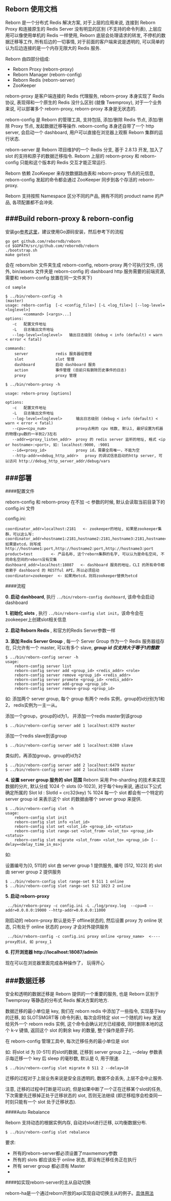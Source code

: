 ## Reborn 使用文档

Reborn 是一个分布式 Redis 解决方案, 对于上层的应用来说, 连接到 Reborn Proxy 和连接原生的 Redis Server 没有明显的区别 (不支持的命令列表), 上层应用可以像使用单机的 Redis 一样使用, Reborn 底层会处理请求的转发, 不停机的数据迁移等工作, 所有后边的一切事情, 对于前面的客户端来说是透明的, 可以简单的认为后边连接的是一个内存无限大的 Redis 服务.

Reborn 由四部分组成:

* Reborn Proxy   (reborn-proxy)
* Reborn Manager (reborn-config)
* Reborn Redis   (reborn-server)
* ZooKeeper

reborn-proxy 是客户端连接的 Redis 代理服务, reborn-proxy 本身实现了 Redis 协议, 表现得和一个原生的 Redis 没什么区别 (就像 Twemproxy), 对于一个业务来说, 可以部署多个 reborn-proxy, reborn-proxy 本身是无状态的.

reborn-config 是 Reborn 的管理工具, 支持包括, 添加/删除 Redis 节点, 添加/删除 Proxy 节点, 发起数据迁移等操作. reborn-config 本身还自带了一个 http server, 会启动一个 dashboard, 用户可以直接在浏览器上观察 Reborn 集群的运行状态.

reborn-server 是 Reborn 项目维护的一个 Redis 分支, 基于 2.8.13 开发, 加入了 slot 的支持和原子的数据迁移指令. Reborn 上层的 reborn-proxy 和 reborn-config 只能和这个版本的 Redis 交互才能正常运行.

Reborn 依赖 ZooKeeper 来存放数据路由表和 reborn-proxy 节点的元信息, reborn-config 发起的命令都会通过 ZooKeeper 同步到各个存活的 reborn-proxy.

Reborn 支持按照 Namespace 区分不同的产品, 拥有不同的 product name 的产品, 各项配置都不会冲突.


###Build reborn-proxy & reborn-config
------------------

安装go[参考这里](https://golang.org/doc/install)，建议使用Go源码安装，然后参考下的流程

```
go get github.com/reborndb/reborn
cd $GOPATH/src/github.com/reborndb/reborn
./bootstrap.sh
make gotest
```

会在 reborn/bin 文件夹生成 reborn-config, reborn-proxy 两个可执行文件, (另外, bin/assets 文件夹是 reborn-config 的 dashboard http 服务需要的前端资源, 需要和 reborn-config 放置在同一文件夹下)

```
cd sample

$ ../bin/reborn-config -h                                                                                                                                                                                                                           (master)
usage: reborn-config  [-c <config_file>] [-L <log_file>] [--log-level=<loglevel>]
		<command> [<args>...]
options:
   -c	配置文件地址
   -L	日志输出文件地址
   --log-level=<loglevel>	输出日志级别 (debug < info (default) < warn < error < fatal)

commands:
	server            redis 服务器组管理
	slot              slot 管理
	dashboard         启动 dashboard 服务
	action            事件管理 (目前只有删除历史事件的日志)
	proxy             proxy 管理
```

```
$ ../bin/reborn-proxy -h

usage: reborn-proxy [options]

options:
   -c	配置文件地址
   -L	日志输出文件地址
   --log-level=<loglevel>      输出日志级别 (debug < info (default) < warn < error < fatal)
   --cpu=<cpu_num>             proxy占用的 cpu 核数, 默认1, 最好设置为机器的物理cpu数的一半到2/3左右
   --addr=<proxy_listen_addr>  proxy 的 redis server 监听的地址, 格式 <ip or hostname>:<port>, 如: localhost:9000, :9001
   --id=<proxy_id>             proxy id，需要全局唯一，不能为空
   --http-addr=<debug_http_addr>   proxy 的调试信息启动的http server, 可以访问 http://debug_http_server_addr/debug/vars
```

###部署
------------------------

####配置文件

reborn-config 和 reborn-proxy 在不加 -c 参数的时候, 默认会读取当前目录下的 config.ini 文件

config.ini:

```
coordinator_addr=localhost:2181   <- zookeeper的地址, 如果是zookeeper集群，可以这么写: coordinator_addr=hostname1:2181,hostname2:2181,hostname3:2181,hostname4:2181,hostname5:2181
如果是etcd，则写成http://hostname1:port,http://hostname2:port,http://hostname3:port
product=test        <- 产品名称, 这个reborn集群的名字, 可以认为是命名空间, 不同命名空间的reborn没有交集
dashboard_addr=localhost:18087   <- dashboard 服务的地址，CLI 的所有命令都依赖于 dashboard 的 RESTful API，所以必须启动
coordinator=zookeeper  <- 如果用etcd，则将zookeeper替换为etcd
```

####流程

**0. 启动 dashboard**, 执行 `../bin/reborn-config dashboard`, 该命令会启动 dashboard

**1. 初始化 slots** , 执行 `../bin/reborn-config slot init`，该命令会在zookeeper上创建slot相关信息

**2. 启动 Reborn Redis** , 和官方的Redis Server参数一样

**3. 添加 Redis Server Group** , 每一个 Server Group 作为一个 Redis 服务器组存在, 只允许有一个 master, 可以有多个 slave, ***group id 仅支持大于等于1的整数***

```
$ ../bin/reborn-config server -h                                                                                                                                                                                                                   usage:
	reborn-config server list
	reborn-config server add <group_id> <redis_addr> <role>
	reborn-config server remove <group_id> <redis_addr>
	reborn-config server promote <group_id> <redis_addr>
	reborn-config server add-group <group_id>
	reborn-config server remove-group <group_id>
```
如: 添加两个 server group, 每个 group 有两个 redis 实例，group的id分别为1和2，
redis实例为一主一从。

添加一个group，group的id为1， 并添加一个redis master到该group
```
$ ../bin/reborn-config server add 1 localhost:6379 master
```
添加一个redis slave到该group
```
$ ../bin/reborn-config server add 1 localhost:6380 slave
```
类似的，再添加group，group的id为2
```
$ ../bin/reborn-config server add 2 localhost:6479 master
$ ../bin/reborn-config server add 2 localhost:6480 slave
```

**4. 设置 server group 服务的 slot 范围**
   Reborn 采用 Pre-sharding 的技术来实现数据的分片, 默认分成 1024 个 slots (0-1023), 对于每个key来说, 通过以下公式确定所属的 Slot Id : SlotId = crc32(key) % 1024 
   每一个 slot 都会有一个特定的 server group id 来表示这个 slot 的数据由哪个 server group 来提供.

```
$ ../bin/reborn-config slot -h                                                                                                                                                                                                                     
usage:
	reborn-config slot init
	reborn-config slot info <slot_id>
	reborn-config slot set <slot_id> <group_id> <status>
	reborn-config slot range-set <slot_from> <slot_to> <group_id> <status>
	reborn-config slot migrate <slot_from> <slot_to> <group_id> [--delay=<delay_time_in_ms>]
```

如: 

设置编号为[0, 511]的 slot 由 server group 1 提供服务, 编号 [512, 1023] 的 slot 由 server group 2 提供服务

```
$ ../bin/reborn-config slot range-set 0 511 1 online
$ ../bin/reborn-config slot range-set 512 1023 2 online
```

 **5. 启动 reborn-proxy**
```
 ../bin/reborn-proxy -c config.ini -L ./log/proxy.log  --cpu=8 --addr=0.0.0.0:19000 --http-addr=0.0.0.0:11000
```
刚启动的 reborn-proxy 默认是处于 offline状态的, 然后设置 proxy 为 online 状态, 只有处于 online 状态的 proxy 才会对外提供服务
```
 ../bin/reborn-config -c config.ini proxy online <proxy_name>  <---- proxy的id, 如 proxy_1
```

 **6. 打开浏览器 http://localhost:18087/admin**
 
 现在可以在浏览器里面完成各种操作了， 玩得开心
  

###数据迁移
-----------------------------

安全和透明的数据迁移是 Reborn 提供的一个重要的服务, 也是 Reborn 区别于 Twemproxy 等静态的分布式 Redis 解决方案的地方.

数据迁移的最小单位是 key, 我们在 reborn redis 中添加了一些指令, 实现基于key的迁移, 如 SLOTSMGRT等 (命令列表),  每次会将特定 slot 一个随机的 key 发送给另外一个 reborn redis 实例, 这个命令会确认对方已经接收, 同时删除本地的这个  k-v 键值, 返回这个  slot 的剩余 key 的数量, 整个操作是原子的.

在 reborn-config 管理工具中, 每次迁移任务的最小单位是 slot

如: 将slot id 为 [0-511] 的slot的数据, 迁移到 server group 2上,  --delay 参数表示每迁移一个 key 后 sleep 的毫秒数, 默认是 0, 用于限速.

```
$ ../bin/reborn-config slot migrate 0 511 2 --delay=10
```

迁移的过程对于上层业务来说是安全且透明的, 数据不会丢失,  上层不会中止服务.

注意, 迁移的过程中打断是可以的, 但是如果中断了一个正在迁移某个slot的任务, 下次需要先迁移掉正处于迁移状态的 slot, 否则无法继续 (即迁移程序会检查同一时刻只能有一个 slot 处于迁移状态).


####Auto Rebalance 

Reborn 支持动态的根据实例内存, 自动对slot进行迁移, 以均衡数据分布.

```
$ ../bin/reborn-config slot rebalance
```

要求:
 * 所有的reborn-server都必须设置了maxmemory参数
 * 所有的 slots 都应该处于 online 状态, 即没有迁移任务正在执行
 * 所有 server group 都必须有 Master
 * 

####如实现reborn-server的主从自动切换

reborn-ha是一个通过reborn开放的api实现自动切换主从的例子。[具体用法](https://github.com/ngaut/reborn-ha)
